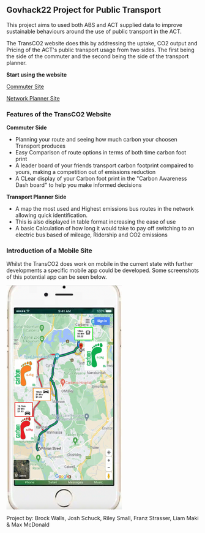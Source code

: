 ## Govhack22 Project for Public Transport  

This project aims to used both ABS and ACT supplied data to improve sustainable behaviours around the use of public transport in the ACT.

The TransCO2 website does this by addressing the uptake, CO2 output and Pricing of the ACT's public transport usage from two sides.
The first being the side of the commuter and the second being the side of the transport planner.

**Start using the website**

[Commuter Site](user.md)

[Network Planner Site](Planner_veiw.md)

### Features of the TransCO2 Website

**Commuter Side**
- Planning your route and seeing how much carbon your choosen Transport produces 
- Easy Comparison of route options in terms of both time carbon foot print 
- A leader board of your friends transport carbon footprint compaired to yours, making a competition out of emissions reduction 
- A CLear display of your Carbon foot print in the "Carbon Awareness Dash board" to help you make informed decisions 

**Transport Planner Side**
- A map the most used and Highest emissions bus routes in the network allowing quick identification.
- This is also displayed in table format increasing the ease of use
- A basic Calculation of how long it would take to pay off switching to an electric bus based of mileage, Ridership and CO2 emissions

### Introduction of a Mobile Site
Whilst the TransCO2 does work on mobile in the current state with further developments a specific mobile app could be developed.
Some screenshots of this potential app can be seen below.

<!-- img align="left" width="" height="" src="./moblie.PNG"  NOT USED--> 

<img align="center" width="60%" height="60%" src="./Images/iphoneapp.png"> 





Project by: Brock Walls, Josh Schuck, Riley Small, Franz Strasser, Liam Maki & Max McDonald

